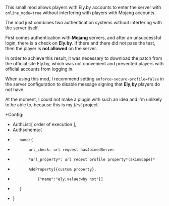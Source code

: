 This small mod allows players with Ely.by accounts to enter the server with `online_mode=true` without interfering with players with Mojang accounts.

The mod just combines two authentication systems without interfering with the server itself.

First comes authentication with **Mojang** servers, and after an unsuccessful login, there is a check on **Ely.by**. If there and there did not pass the test, then the player is **not allowed** on the server.

In order to achieve this result, it was necessary to download the patch from the official site Ely.by, which was not convenient and prevented players with official accounts from logging in.

When using this mod, I recommend setting `enforce-secure-profile=false` in the server configuration to disable message signing that **Ely,by** players do not have.

At the moment, I could not make a plugin with such an idea and I'm unlikely to be able to, because this is my *first* project.

*Config:
*    AuthList:[ order of execution ],
*    Authschema:{
*        name:{
*            url_check: url request hasJoinedServer
*            *url_property*: url reqest profile property*(skin&cape)*
*            AddProperty[{custom property},
*                {"name":"ely,value:why not"}]
*        }
*    }